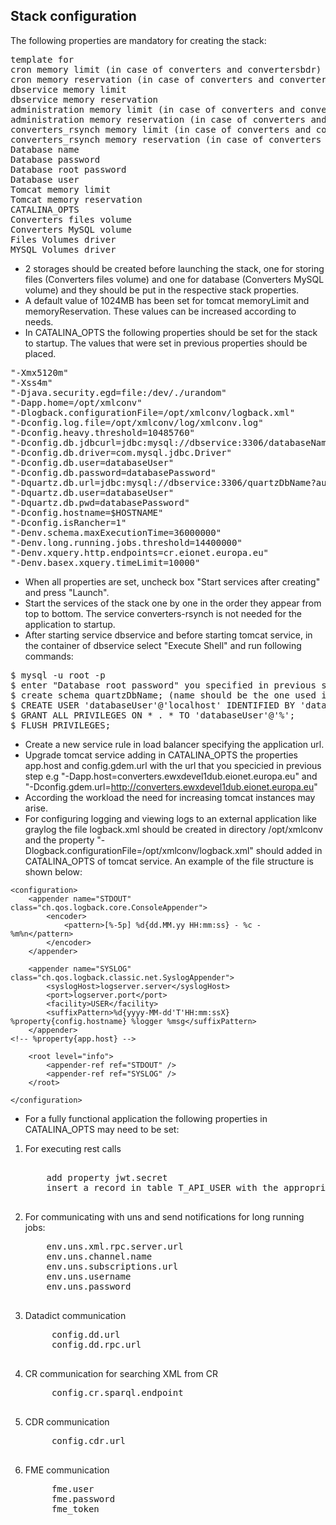 ## Stack configuration

The following properties are mandatory for creating the stack:
<pre>
template for
cron memory limit (in case of converters and convertersbdr)
cron memory reservation (in case of converters and convertersbdr)
dbservice memory limit
dbservice memory reservation
administration memory limit (in case of converters and converterstest)
administration memory reservation (in case of converters and converterstest)
converters_rsynch memory limit (in case of converters and convertersbdr)
converters_rsynch memory reservation (in case of converters and convertersbdr)
Database name
Database password
Database root password
Database user
Tomcat memory limit
Tomcat memory reservation
CATALINA_OPTS
Converters files volume
Converters MySQL volume
Files Volumes driver
MYSQL Volumes driver
</pre>

- 2 storages should be created before launching the stack, one for storing files (Converters files volume) and one for database (Converters MySQL volume) and they should be put in the respective stack properties.
- A default value of 1024MB has been set for tomcat memoryLimit and memoryReservation. These values can be increased according to needs. 
- In CATALINA_OPTS the following properties should be set for the stack to startup. The values that were set in previous properties should be placed.
<pre>
"-Xmx5120m" 
"-Xss4m" 
"-Djava.security.egd=file:/dev/./urandom" 
"-Dapp.home=/opt/xmlconv"
"-Dlogback.configurationFile=/opt/xmlconv/logback.xml" 
"-Dconfig.log.file=/opt/xmlconv/log/xmlconv.log"
"-Dconfig.heavy.threshold=10485760" 
"-Dconfig.db.jdbcurl=jdbc:mysql://dbservice:3306/databaseName?autoReconnect=true&amp;characterEncoding=UTF-8&amp;emptyStringsConvertToZero=false&amp;jdbcCompliantTruncation=false" 
"-Dconfig.db.driver=com.mysql.jdbc.Driver" 
"-Dconfig.db.user=databaseUser" 
"-Dconfig.db.password=databasePassword" 
"-Dquartz.db.url=jdbc:mysql://dbservice:3306/quartzDbName?autoReconnect=true&amp;characterEncoding=UTF-8&amp;emptyStringsConvertToZero=false&amp;jdbcCompliantTruncation=false" 
"-Dquartz.db.user=databaseUser" 
"-Dquartz.db.pwd=databasePassword" 
"-Dconfig.hostname=$HOSTNAME" 
"-Dconfig.isRancher=1" 
"-Denv.schema.maxExecutionTime=36000000"
"-Denv.long.running.jobs.threshold=14400000" 
"-Denv.xquery.http.endpoints=cr.eionet.europa.eu"
"-Denv.basex.xquery.timeLimit=10000"
</pre>

- When all properties are set, uncheck box "Start services after creating" and press "Launch". 
- Start the services of the stack one by one in the order they appear from top to bottom. The service converters-rsynch is not needed for the application to startup.
- After starting service dbservice and before starting tomcat service, in the container of dbservice select "Execute Shell" and run following commands:

<pre>
$ mysql -u root -p
$ enter "Database root password" you specified in previous step
$ create schema quartzDbName; (name should be the one used in quartz.db.url)
$ CREATE USER 'databaseUser'@'localhost' IDENTIFIED BY 'databasePassword';
$ GRANT ALL PRIVILEGES ON * . * TO 'databaseUser'@'%';
$ FLUSH PRIVILEGES;
</pre>

- Create a new service rule in load balancer specifying the application url.
- Upgrade tomcat service adding in CATALINA_OPTS the properties app.host and config.gdem.url with the url that you specicied in previous step e.g "-Dapp.host=converters.ewxdevel1dub.eionet.europa.eu" and "-Dconfig.gdem.url=http://converters.ewxdevel1dub.eionet.europa.eu" 
- According the workload the need for increasing tomcat instances may arise.
- For configuring logging and viewing logs to an external application like graylog the file logback.xml should be created in directory /opt/xmlconv and the property "-Dlogback.configurationFile=/opt/xmlconv/logback.xml" should added in CATALINA_OPTS of tomcat service. An example of the file structure is shown below:
~~~
<configuration>
    <appender name="STDOUT" class="ch.qos.logback.core.ConsoleAppender">
        <encoder>
            <pattern>[%-5p] %d{dd.MM.yy HH:mm:ss} - %c - %m%n</pattern>
        </encoder>
    </appender>

    <appender name="SYSLOG" class="ch.qos.logback.classic.net.SyslogAppender">
        <syslogHost>logserver.server</syslogHost>
        <port>logserver.port</port>
        <facility>USER</facility>
        <suffixPattern>%d{yyyy-MM-dd'T'HH:mm:ssX} %property{config.hostname} %logger %msg</suffixPattern>
    </appender>
<!-- %property{app.host} -->

    <root level="info">
        <appender-ref ref="STDOUT" />
        <appender-ref ref="SYSLOG" />
    </root>

</configuration>
~~~
- For a fully functional application the following properties in CATALINA_OPTS may need to be set:
1. For executing rest calls
    <pre> 
       add property jwt.secret 
       insert a record in table T_API_USER with the appropriate authorities through the container of dbservice
    </pre>
2. For communicating with uns and send notifications for long running jobs:
    <pre>
       env.uns.xml.rpc.server.url
       env.uns.channel.name
       env.uns.subscriptions.url
       env.uns.username
       env.uns.password
    </pre>
3. Datadict communication
    <pre>
        config.dd.url
        config.dd.rpc.url
    </pre>
4. CR communication for searching XML from CR
    <pre>
        config.cr.sparql.endpoint
    </pre>
5. CDR communication 
    <pre>
        config.cdr.url
    </pre>
6. FME communication
    <pre>
        fme.user
        fme.password
        fme_token
    </pre>











